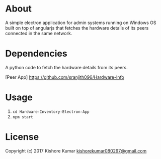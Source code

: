# About
A simple electron application for admin systems running on Windows OS built on top of angularjs that fetches the hardware details of its peers connected in the same network.
# Dependencies
A python code to fetch the hardware details from its peers.

[Peer App] https://github.com/sranjith096/Hardware-Info
# Usage
1. `cd Hardware-Inventory-Electron-App`
2. `npm start`

# License
Copyright (c) 2017 Kishore Kumar <kishorekumar080297@gmail.com>  
